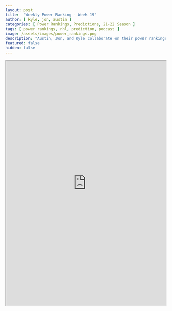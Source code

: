 ```yaml
---
layout: post
title:  "Weekly Power Ranking - Week 19"
author: [ kyle, jon, austin ]
categories: [ Power Rankings, Predictions, 21-22 Season ]
tags: [ power rankings, nhl, prediction, podcast ]
image: /assets/images/power_rankings.png
description: "Austin, Jon, and Kyle collaborate on their power rankings for week 19 of the NHL 2021 season."
featured: false
hidden: false
---
```


<iframe src="https://docs.google.com/spreadsheets/d/e/2PACX-1vQW57PKLXbre18473p8h1AVbISK04PyEgKSvQLNVOXRcAOS7iZwVYcp6D8l9nj74IQCQK5A3wmmA8oL/pubhtml?gid=0&amp;single=true&amp;widget=true&amp;headers=false"  width="100%" height="770"></iframe>

